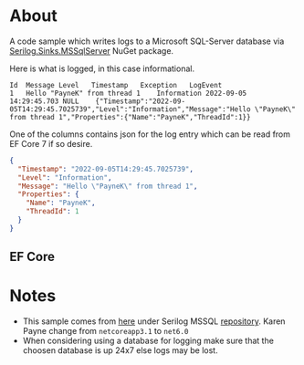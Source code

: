 ﻿# About

A code sample which writes logs to a Microsoft SQL-Server database via [Serilog.Sinks.MSSqlServer](https://www.nuget.org/packages/Serilog.Sinks.MSSqlServer/5.7.1?_src=template) NuGet package.

Here is what is logged, in this case informational.

```
Id	Message	Level	Timestamp	Exception	LogEvent
1	Hello "PayneK" from thread 1	Information	2022-09-05 14:29:45.703	NULL	{"Timestamp":"2022-09-05T14:29:45.7025739","Level":"Information","Message":"Hello \"PayneK\" from thread 1","Properties":{"Name":"PayneK","ThreadId":1}}
```

One of the columns contains json for the log entry which can be read from EF Core 7 if so desire.

```json
{
  "Timestamp": "2022-09-05T14:29:45.7025739",
  "Level": "Information",
  "Message": "Hello \"PayneK\" from thread 1",
  "Properties": {
    "Name": "PayneK",
    "ThreadId": 1
  }
}
```

## EF Core




# Notes

- This sample comes from [here](https://github.com/serilog-mssql/serilog-sinks-mssqlserver/tree/dev/sample/CombinedConfigDemo) under 
Serilog MSSQL [repository](https://github.com/serilog-mssql). Karen Payne change from `netcoreapp3.1` to `net6.0`
- When considering using a database for logging make sure that the choosen database is up 24x7 else logs may be lost.

